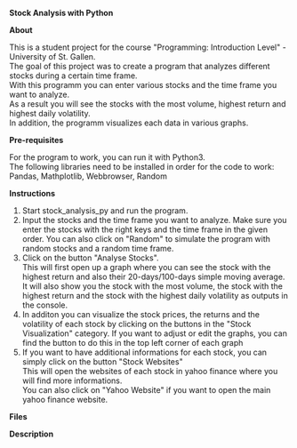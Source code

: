 **Stock Analysis with Python**

**About**

This is a student project for the course "Programming: Introduction Level" - University of St. Gallen.   
The goal of this project was to create a program that analyzes different stocks during a certain time frame.   
With this programm you can enter various stocks and the time frame you want to analyze.    
As a result you will see the stocks with the most volume, highest return and highest daily volatility.    
In addition, the programm visualizes each data in various graphs.   


**Pre-requisites**

For the program to work, you can run it with Python3.   
The following libraries need to be installed in order for the code to work:   
Pandas, Mathplotlib, Webbrowser, Random

**Instructions**
1. Start stock_analysis_py and run the program.
2. Input the stocks and the time frame you want to analyze. Make sure you enter the stocks with the right keys and the time frame in the given order.
   You can also click on "Random" to simulate the program with random stocks and a random time frame.
3. Click on the button "Analyse Stocks".    
   This will first open up a graph where you can see the stock with the highest return and also their 20-days/100-days simple moving average.   
   It will also show you the stock with the most volume, the stock with the highest return and the stock with the highest daily volatility as outputs in the console.   
4. In additon you can visualize the stock prices, the returns and the volatility of each stock by clicking on the buttons in the "Stock Visualization" category.
   If you want to adjust or edit the graphs, you can find the button to do this in the top left corner of each graph
5. If you want to have additional informations for each stock, you can simply click on the button "Stock Websites"   
   This will open the websites of each stock in yahoo finance where you will find more informations.   
   You can also click on "Yahoo Website" if you want to open the main yahoo finance website.    

**Files**



**Description**

